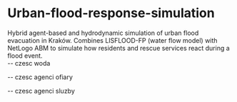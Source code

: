 # Urban-flood-response-simulation
Hybrid agent-based and hydrodynamic simulation of urban flood evacuation in Kraków. Combines LISFLOOD-FP (water flow model) with NetLogo ABM to simulate how residents and rescue services react during a flood event.
<br>
-- czesc woda

-- czesc agenci ofiary 

-- czesc agenci sluzby 
